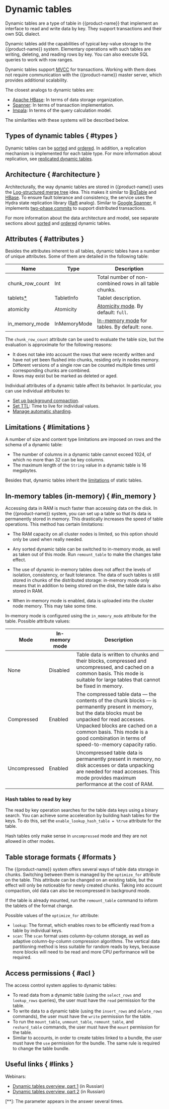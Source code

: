 # Dynamic tables

Dynamic tables are a type of table in {{product-name}} that implement an interface to read and write data by key. They support transactions and their own SQL dialect.

Dynamic tables add the capabilities of typical key-value storage to the {{product-name}} system. Elementary operations with such tables are writing, deleting, and reading rows by key. You can also execute SQL queries to work with row ranges.

Dynamic tables support [MVCC](https://en.wikipedia.org/wiki/Multiversion_concurrency_control) for transactions. Working with them does not require communication with the {{product-name}} master server, which provides additional scalability.

The closest analogs to dynamic tables are:

* [Apache HBase](http://hbase.apache.org): In terms of data storage organization.
* [Spanner](https://ai.google/research/pubs/pub39966): In terms of transaction implementation.
* [Impala](http://impala.apache.org): In terms of the query calculation model.

The similarities with these systems will be described below.

## Types of dynamic tables { #types }

Dynamic tables can be [sorted](../../../user-guide/dynamic-tables/sorted-dynamic-tables.md) and [ordered](../../../user-guide/dynamic-tables/ordered-dynamic-tables.md). In addition, a replication mechanism is implemented for each table type. For more information about replication, see [replicated dynamic tables](../../../user-guide/dynamic-tables/replicated-dynamic-tables.md).

## Architecture { #architecture }

Architecturally, the way dynamic tables are stored in {{product-name}} uses the [Log-structured merge tree](https://en.wikipedia.org/wiki/Log-structured_merge-tree) idea. This makes it similar to [BigTable](http://static.googleusercontent.com/media/research.google.com/en//archive/bigtable-osdi06.pdf) and [HBase](https://hbase.apache.org/). To ensure fault tolerance and consistency, the service uses the Hydra state replication library ([Raft](https://raft.github.io/raft.pdf) analog). Similar to [Google Spanner](https://research.google/pubs/pub39966/), it implements [two-phase commits](https://en.wikipedia.org/wiki/Two-phase_commit_protocol) to support distributed transactions.

For more information about the data architecture and model, see separate sections about [sorted](../../../user-guide/dynamic-tables/sorted-dynamic-tables.md) and [ordered](../../../user-guide/dynamic-tables/ordered-dynamic-tables.md) dynamic tables.


## Attributes { #attributes }

Besides the attributes inherent to all tables, dynamic tables have a number of unique attributes. Some of them are detailed in the following table:

| **Name** | **Type** | **Description** |
| ---------- | -------- | ------------- |
| chunk_row_count | Int | Total number of non-combined rows in all table chunks. |
| tablets[*](**) | TabletInfo | Tablet description. |
| atomicity | Atomicity | [Atomicity mode](../../../user-guide/dynamic-tables/transactions.md#atomicity). By default: `full`. |
| in_memory_mode | InMemoryMode | [In-memory mode](#in_memory) for tables. By default: `none`. |

The `chunk_row_count` attribute can be used to evaluate the table size, but the evaluation is approximate for the following reasons:
- It does not take into account the rows that were recently written and have not yet been flushed into chunks, residing only in nodes memory.
- Different versions of a single row can be counted multiple times until corresponding chunks are combined.
- Rows may exist but be marked as deleted or aged.

Individual attributes of a dynamic table affect its behavior. In particular, you can use individual attributes to:
- [Set up background compaction](../../../user-guide/dynamic-tables/compaction.md#attributes).
- [Set TTL](../../../user-guide/dynamic-tables/sorted-dynamic-tables.md#remove_old_data): Time to live for individual values.
- [Manage automatic sharding](../../../user-guide/dynamic-tables/resharding.md#auto).

## Limitations { #limitations }

A number of size and content type limitations are imposed on rows and the schema of a dynamic table:

- The number of columns in a dynamic table cannot exceed 1024, of which no more than 32 can be key columns.
- The maximum length of the `String` value in a dynamic table is 16 megabytes.

Besides that, dynamic tables inherit the [limitations](../../../user-guide/storage/static-tables.md#limitations) of static tables.


## In-memory tables (in-memory) { #in_memory }

Accessing data in RAM is much faster than accessing data on the disk. In the {{product-name}} system, you can set up a table so that its data is permanently stored in memory. This drastically increases the speed of table operations. This method has certain limitations:

- The RAM capacity on all cluster nodes is limited, so this option should only be used when really needed.

- Any sorted dynamic table can be switched to in-memory mode, as well as taken out of this mode. Run `remount_table` to make the changes take effect.

- The use of dynamic in-memory tables does not affect the levels of isolation, consistency, or fault tolerance. The data of such tables is still stored in chunks of the distributed storage: in-memory mode only means that in addition to being stored on the disk, the table data is also stored in RAM.

- When in-memory mode is enabled, data is uploaded into the cluster node memory. This may take some time.

In-memory mode is configured using the `in_memory_mode` attribute for the table. Possible attribute values:

| **Mode** | **In-memory mode** | **Description** |
| --------- | ------------------- | ------------ |
| None | Disabled | Table data is written to chunks and their blocks, compressed and uncompressed, and cached on a common basis. This mode is suitable for large tables that cannot be fixed in memory. |
| Compressed | Enabled | The compressed table data — the contents of the chunk blocks — is permanently present in memory, but the data blocks must be unpacked for read accesses. Unpacked blocks are cached on a common basis. This mode is a good combination in terms of speed-to-memory capacity ratio. |
| Uncompressed | Enabled | Uncompressed table data is permanently present in memory, no disk accesses or data unpacking are needed for read accesses. This mode provides maximum performance at the cost of RAM. |


### Hash tables to read by key

The read by key operation searches for the table data keys using a binary search. You can achieve some acceleration by building hash tables for the keys. To do this, set the `enable_lookup_hash_table = %true` attribute for the table.

Hash tables only make sense in `uncompressed` mode and they are not allowed in other modes.

## Table storage formats { #formats }

The {{product-name}} system offers several ways of table data storage in chunks. Switching between them is managed by the `optimize_for` attribute on the table. This attribute can be changed on an existing table, but the effect will only be noticeable for newly created chunks. Taking into account compaction, old data can also be recompressed in background mode.

If the table is already mounted, run the `remount_table` command to inform the tablets of the format change.

Possible values of the `optimize_for` attribute:

- `lookup`: The format, which enables rows to be efficiently read from a table by individual keys.
- `scan`: The `scan` format uses column-by-column storage, as well as adaptive column-by-column compression algorithms. The vertical data partitioning method is less suitable for random reads by keys, because more blocks will need to be read and more CPU performance will be required.

## Access permissions { #acl }

The access control system applies to dynamic tables:

- To read data from a dynamic table (using the `select_rows` and `lookup_rows` queries), the user must have the `read` permission for the table.
- To write data to a dynamic table (using the `insert_rows` and `delete_rows` commands), the user must have the `write` permission for the table.
- To run the `mount_table`, `unmount_table`, `remount_table`, and `reshard_table` commands, the user must have the `mount` permission for the table.
- Similar to accounts, in order to create tables linked to a bundle, the user must have the `use` permission for the bundle. The same rule is required to change the table bundle.

## Useful links { #links }

Webinars:

- [Dynamic tables overview, part 1](https://www.youtube.com/watch?v=vxKD0lLS4mM) (in Russian)
- [Dynamic tables overview, part 2](https://www.youtube.com/watch?v=JZGTUjyJw38) (in Russian)

[**]: The parameter appears in the answer several times.
